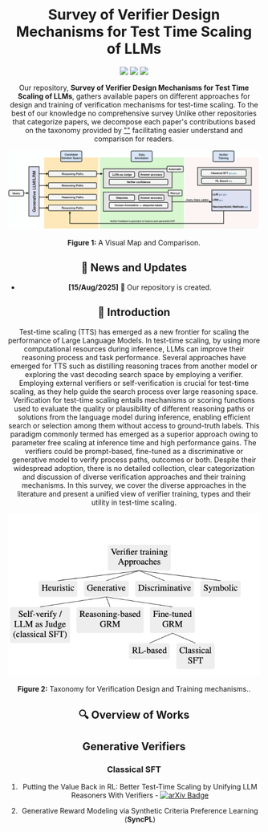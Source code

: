 

<header>

<!--
  <<< Author notes: Course header >>>
  Include a 1280×640 image, course title in sentence case, and a concise description in emphasis.
  In your repository settings: enable template repository, add your 1280×640 social image, auto delete head branches.
  Add your open source license, GitHub uses MIT license.
-->
<div align="center">
<h1>Survey of Verifier Design Mechanisms for Test Time Scaling of LLMs</h1>
</div>


<p align="center">
  <img src="https://img.shields.io/badge/Contributors-3-red?style=for-the-badge" />
  <img src="https://img.shields.io/github/stars/Verifierstesttimescaling.github.io/Verifierstesttimescaling.github.io?style=for-the-badge&label=Stars&color=blue"/>
  <img src="https://img.shields.io/endpoint?url=https://Verifierstesttimescaling.github.io/arxiv_citations.json&style=for-the-badge&color=green"/>
</p>


Our repository, **Survey of Verifier Design Mechanisms for Test Time Scaling of LLMs**, gathers available papers on different approaches for design and training of verification mechanisms for test-time scaling. To the best of our knowledge no comprehensive survey  Unlike other repositories that categorize papers, we decompose each paper's contributions based on the taxonomy provided by [""]() facilitating easier understand and comparison for readers.


<div align="center">
  <img src="figs/Verifier.png" width="900"/>
  <p><b>Figure 1:</b> A Visual Map and Comparison.</p>
</div>

## 📢 News and Updates
- **[15/Aug/2025]** 📌 Our repository is created.

## 📘 Introduction
Test-time scaling (TTS) has emerged as a new frontier for scaling the performance of Large Language Models. In test-time scaling, by using more computational resources during inference, LLMs can improve their reasoning process and task performance. Several approaches have emerged for TTS such as distilling reasoning traces from another model or exploring the vast decoding search space by employing a verifier. Employing external verifiers or self-verification is crucial for test-time scaling, as they help guide the search process over large reasoning space. Verification for test-time scaling entails  mechanisms or scoring functions used to evaluate the quality or plausibility of different reasoning paths or solutions from the language model during inference, enabling efficient search or selection among them without access to ground-truth labels.  This paradigm commonly termed has emerged as a superior approach owing to parameter free scaling at inference time and high performance gains. The verifiers could be prompt-based, fine-tuned as a discriminative or generative model to verify process paths, outcomes or both. Despite their widespread adoption, there is no detailed collection, clear categorization and discussion of diverse verification approaches and their training mechanisms. In this survey, we cover the diverse approaches in the literature and present a unified view of verifier training, types and their utility in test-time scaling.

<div align="center">
  <img src="figs/Verifier-taxonomy.png" width="900"/>
  <p><b>Figure 2:</b> Taxonomy for Verification Design and Training mechanisms.</i>.</p>
</div>


## 🔍 Overview of Works









## Generative Verifiers

### Classical SFT

1. Putting the Value Back in RL: Better Test-Time Scaling by
Unifying LLM Reasoners With Verifiers - <a href="https://arxiv.org/pdf/2505.04842" target="_blank"><img src="https://img.shields.io/badge/arXiv-2412.16145-red" alt="arXiv Badge"></a>

2. Generative Reward Modeling via Synthetic Criteria Preference Learning (**SyncPL**) <a href="https://aclanthology.org/2025.acl-long.1297.pdf" target="_blank"> 

</footer>